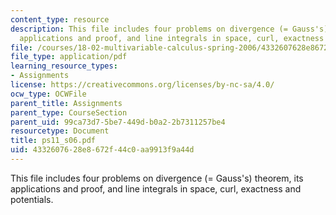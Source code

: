 ```yaml
---
content_type: resource
description: This file includes four problems on divergence (= Gauss's) theorem, its
  applications and proof, and line integrals in space, curl, exactness and potentials.
file: /courses/18-02-multivariable-calculus-spring-2006/4332607628e8672f44c0aa9913f9a44d_ps11_s06.pdf
file_type: application/pdf
learning_resource_types:
- Assignments
license: https://creativecommons.org/licenses/by-nc-sa/4.0/
ocw_type: OCWFile
parent_title: Assignments
parent_type: CourseSection
parent_uid: 99ca73d7-5be7-449d-b0a2-2b7311257be4
resourcetype: Document
title: ps11_s06.pdf
uid: 43326076-28e8-672f-44c0-aa9913f9a44d
---
```

This file includes four problems on divergence (= Gauss's) theorem, its applications and proof, and line integrals in space, curl, exactness and potentials.
